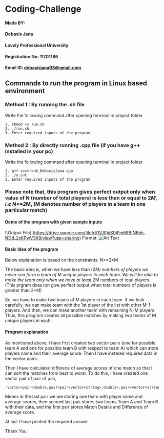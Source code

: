 # Coding-Challenge

#### Made BY: 
#### Debasis Jana
#### Lovely Professional University
#### Registration No: 11701186
#### Email ID: debasisjana93@gmail.com

## Commands to run the program in Linux based environment 

### Method 1 : By running the .sh file
Write the following command after opening terminal in project folder

    1. chmod +x run.sh
    2. ./run.sh
    3. Enter required inputs of the program

### Method 2 : By directly running .cpp file (if you have g++ installed in your pc)
Write the following command after opening terminal in project folder

    1. g++ sostronk_DebasisJana.cpp
    2. ./a.out
    3. Enter required inputs of the program

### Please note that, this program gives perfect output only when value of N (number of total players) is less than or equal to 2*M, i.e N<=2*M, (M denotes number of players in a team in one particular match)

#### Demo of the program with given sample inputs
![Output File] (https://drive.google.com/file/d/1VJRhjS0iPmMfBIN6bh-NDd_2xKPwV3X9/view?usp=sharing)
Format: ![Alt Text](url)
#### Basic Idea of the program
Below explanation is based on the constraints: N<=2*M

The basic idea is, when we have less than (2*M) numbers of players we never can form a team of M unique players in each team. We will be able to make the team only when we have at least 2*M numbers of total players. (This prgram does not give perfect output when total numbers of players is greater than 2*M)

So, we have to make two teams of M players in each team. If we look carefully, we can make team with the 1st player of the list with other M-1 players. And then, we can make another team with remaining N-M players. Thus, this program creates all possible matches by making two teams of M unique players in each.

#### Program explanation
As mentioned above, I have first created two vector pairs (one for possible team A and one for possible team B with respect to team A) which can store players name and their average score. 
Then I have instered required data in the vector pairs.

Then I have calculated differece of average scores of one match so that I can sort the matches from best to worst.
To do this, I have created one vector pair of pair of pair,

    'vector<pair<double,pair<pair<vector<string>,double>,pair<vector<string>,double>>>>answer;'

Means in the last pair we are storing one team with player name and average scores, then second last pair stores two teams Team A and Team B with their data, and the first pair stores Match Details and Difference of average score.

At last I have printed the required answer.

Thank You
